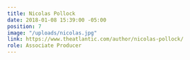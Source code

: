 ```yaml
---
title: Nicolas Pollock
date: 2018-01-08 15:39:00 -05:00
position: 7
image: "/uploads/nicolas.jpg"
link: https://www.theatlantic.com/author/nicolas-pollock/
role: Associate Producer
---
```


